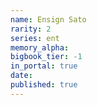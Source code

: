 ```yaml
---
name: Ensign Sato
rarity: 2
series: ent
memory_alpha:
bigbook_tier: -1
in_portal: true
date:
published: true
---
```



